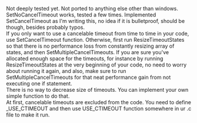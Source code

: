 Not deeply tested yet. Not ported to anything else other than windows.  
SetNoCancelTimeout works, tested a few times. Implemented SetCancelTimeout as I'm writing this, no idea if it is bulletproof, should be though, besides probably typos.  
If you only want to use a cancelable timeout from time to time in your code, use SetCancelTimeout function. Otherwise, first run ResizeTimeoutStates so that there is no performance loss from constantly resizing array of states, and then SetMultipleCancelTimeouts. If you are sure you've allocated enough space for the timeouts, for instance by running ResizeTimeoutStates at the very beginning of your code, no need to worry about running it again, and also, make sure to run SetMultipleCancelTimeouts for that neat performance gain from not executing one if statement.  
There is no way to decrease size of timeouts. You can implement your own simple function to do that.  
At first, cancelable timeouts are excluded from the code. You need to define _USE_CTIMEOUT and then use USE_CTIMEOUT function somewhere in ur .c file to make it run.
